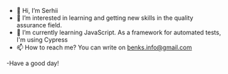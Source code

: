 - 👋 Hi, I’m Serhii
- 👀 I’m interested in learning and getting new skills in the quality assurance field. 
- 🌱 I’m currently learning JavaScript. As a framework for automated tests, I'm using Cypress
- 📫 How to reach me? You can write on benks.info@gmail.com

-Have a good day!
<!---
Serhii515/Serhii515 is a ✨ special ✨ repository because its `README.md` (this file) appears on your GitHub profile.
You can click the Preview link to take a look at your changes.
--->
